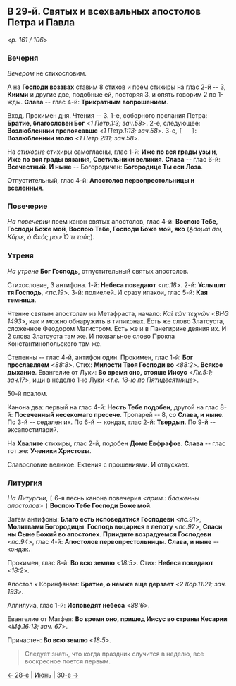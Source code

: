 
## В 29-й. Святых и всехвальных апостолов Петра и Павла

<*p. 161 / 106*>

### Вечерня

*Вечером* не стихословим. 

А на **Господи воззвах** ставим 8 стихов и поем стихиры на глас 2-й -- 3, 
**Киими** и другие две, подобные ей, повторяя 3, и опять говорим 2 по 1-жды. 
**Слава** -- глас 4-й: **Трикратным вопрошением**. 

Вход. Прокимен дня. Чтения -- 3. 
1-е, соборного послания Петра: **Братие, благословен Бог** <*1 Петр.1:3; зач.58*>. 
2-е, следующее: **Возлюбленнии препоясавше** <*1 Петр.1:13; зач.58*>. 
3-е, `[   ]`: **Возлюбленнии молю** <*1 Петр.2:11; зач.58*>.

На *стиховне* стихиры самогласны, глас 1-й: **Иже по вся грады узы и**, 
**Иже по вся грады вязания**, 
**Светильники великия**. 
**Слава** -- глас 6-й: **Всечестный**. 
**И ныне** -- Богородичен: **Богородице Ты еси Лоза**.  

Отпустительный, глас 4-й: **Апостолов первопрестольницы и вселенныя**. 

### Повечерие

*На повечерии* поем канон святых апостолов, глас 4-й: **Воспою Тебе, Господи Боже мой**, 
**Воспою Тебе, Господи Боже мой, яко** (*̓́ᾼσομαί σοι, Κύριε, ὁ Θεός μου· ̔̀Ο τι τούς*).

### Утреня

*На утрене* **Бог Господь**, отпустительный святых апостолов. 

Стихословие, 3 антифона. 
1-й: **Небеса поведают** <*пс.18*>. 
2-й: **Услышит тя Господь**, <*пс.19*>. 
3-й: полиелей.
И сразу ипакои, глас 5-й: **Кая темница**. 

Чтение святым апостолам из Метафраста, начало: *Καὶ τῶν τεχνῶν* <*BHG 1493*>, 
как и можно обнаружить в типиконах. 
Есть же слово Златоуста, сложенное Феодором Магистром. 
Есть же и в Панегирике деяния их. 
И 2 слова Златоуста там же. 
И похвальное слово Прокла Константинопольского там же. 

Степенны -- глас 4-й, антифон один. 
Прокимен, глас 1-й: **Бог прославляем** <*88:8*>. 
Стих: **Милости Твоя Господи во** <*88:2*>. 
**Всякое дыхание**. 
Евангелие от Луки: **Во время оно, стояше Иисус** <*Лк.5:1; зач.17*>, ищи в неделю 1-ю Луки <*т.е. 18-ю по Пятидесятнице*>.

50-й псалом. 

Канона два: первый на глас 4-й: **Несть Тебе подобен**, другой на глас 8-й: **Посеченный несекомаго пресече**. 
Тропарей -- 8, со **Слава, и ныне**. 
По 3-й -- седален их. 
По 6-й -- кондак, глас 2-й: **Твердыя**. 
По 9-й -- эксапостиларий.   

На **Хвалите** стихиры, глас 2-й, подобен **Доме Евфрафов**. 
**Слава** -- глас тот же: **Ученики Христовы**. 

Славословие великое. Ектения с прошениями. И отпускает. 

### Литургия

*На Литургии*, `[` 6-я песнь канона повечерия <*прим.: блаженны апостолов*> `]` 
**Воспою Тебе Господи Боже мой**. 

Затем антифоны: **Благо есть исповедатися Господеви** <*пс.91*>, **Молитвами Богородицы**. 
**Господь воцарися в лепоту** <*пс.92*>, **Спаси ны Сыне Божий во апостолех**. 
**Приидите возрадуемся Господеви** <*пс.94*>, глас 4-й: **Апостолов первопрестольницы**. 
**Слава, и ныне** -- кондак. 

Прокимен, глас 8-й: **Во всю землю** <*18:5*>. 
Стих: **Небеса поведают** <*18:2*>.
 
Апостол к Коринфянам: **Братие, о немже аще дерзает** <*2 Кор.11:21; зач. 193*>. 

Аллилуиа, глас 1-й: **Исповедят небеса** <*88:6*>. 

Евангелие от Матфея: **Во время оно, пришед Иисус во страны Кесарии** <*Мф.16:13; зач. 67*>.

Причастен: **Во всю землю** <*18:5*>.

> Следует знать, что когда праздник случится в неделю, все воскресное поется первым. 
 
[← 28-е](06_28_MES.ru.md) | [Июнь](README.md#29-й) | [30-е →](06_30_MES.ru.md)
